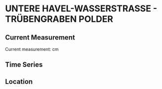 # UNTERE HAVEL-WASSERSTRASSE - TRÜBENGRABEN POLDER

## Current Measurement

Current measurement: <Value topic="rivers/pegel-online/UHW/TRÜBENGRABEN_POLDER/measurementValue"/> cm

## Time Series

<TimeSeries topic="rivers/pegel-online/UHW/TRÜBENGRABEN_POLDER/measurementValue" period="week" />

## Location

<WorldMap>
  <Marker lat="52.81757403445417" lon="12.097664449046205" labelTopic="rivers/pegel-online/UHW/TRÜBENGRABEN_POLDER" />
</WorldMap>
